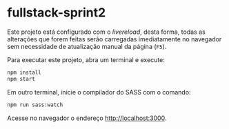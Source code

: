 # fullstack-sprint2

Este projeto está configurado com o _livereload_, desta forma, todas as alterações que forem feitas serão carregadas imediatamente no navegador sem necessidade de atualização manual da página (`F5`).

Para executar este projeto, abra um terminal e execute:

```bash
npm install
npm start
```

Em outro terminal, inicie o compilador do SASS com o comando:

```bash
npm run sass:watch
```

Acesse no navegador o endereço <http://localhost:3000>.
